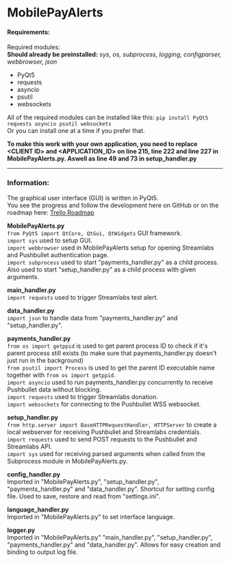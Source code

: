 # MobilePayAlerts

#### Requirements:
Required modules:  
**Should already be preinstalled:** *sys, os, subprocess, logging, configparser, webbrowser, json*
* PyQt5
* requests
* asyncio
* psutil
* websockets

All of the required modules can be installed like this: `pip install PyQt5 requests asyncio psutil websockets`  
Or you can install one at a time if you prefer that.

**To make this work with your own application, you need to replace \<CLIENT ID\> and <APPLICATION_ID> on line 215, line 222 and line 227 in MobilePayAlerts.py. Aswell as line 49 and 73 in setup_handler.py**

----

### Information:
The graphical user interface (GUI) is written in PyQt5.   
You see the progress and follow the development here on GitHub or on the roadmap here: [Trello Roadmap](https://trello.com/b/j8OdYQ3O)   

**MobilePayAlerts.py**  
`from PyQt5 import QtCore, QtGui, QtWidgets` GUI framework.  
`import sys` used to setup GUI.  
`import webbrowser` used in MobilePayAlerts setup for opening Streamlabs and Pushbullet authentication page.  
`import subprocess` used to start "payments_handler.py" as a child process. Also used to start "setup_handler.py" as a child process with given arguments.  

**main_handler.py**  
`import requests` used to trigger Streamlabs test alert.  

**data_handler.py**  
`import json` to handle data from "payments_handler.py" and "setup_handler.py".  

**payments_handler.py**  
`from os import getppid` is used to get parent process ID to check if it's parent process still exists (to make sure that payments_handler.py doesn't just run in the background)  
`from psutil import Process` is used to get the parent ID executable name together with `from os import getppid`.  
`import asyncio` used to run payments_handler.py concurrently to receive Pushbullet data without blocking.  
`import requests` used to trigger Streamlabs donation.  
`import websockets` for connecting to the Pushbullet WSS websocket.  

**setup_handler.py**  
`from http.server import BaseHTTPRequestHandler, HTTPServer` to create a local webserver for receiving Pushbullet and Streamlabs credentials.  
`import requests` used to send POST requests to the Pushbullet and Streamlabs API.  
`import sys` used for receiving parsed arguments when called from the Subprocess module in MobilePayAlerts.py.  

**config_handler.py**  
Imported in "MobilePayAlerts.py", "setup_handler.py", "payments_handler.py" and "data_handler.py". Shortcut for setting config file. Used to save, restore and read from "settings.ini".

**language_handler.py**  
Imported in "MobilePayAlerts.py" to set interface language.  

**logger.py**  
Imported in "MobilePayAlerts.py" "main_handler.py", "setup_handler.py", "payments_handler.py" and "data_handler.py". Allows for easy creation and binding to output log file. 
